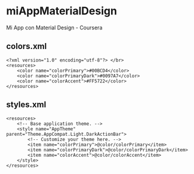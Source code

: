 # miAppMaterialDesign
Mi App con Material Design - Coursera

## colors.xml

```
<?xml version="1.0" encoding="utf-8"?> </br>
<resources>
    <color name="colorPrimary">#00BCD4</color>
    <color name="colorPrimaryDark">#0097A7</color>
    <color name="colorAccent">#FF5722</color>
</resources>
```

## styles.xml

```
<resources>
    <!-- Base application theme. -->
    <style name="AppTheme" parent="Theme.AppCompat.Light.DarkActionBar">
        <!-- Customize your theme here. -->
        <item name="colorPrimary">@color/colorPrimary</item>
        <item name="colorPrimaryDark">@color/colorPrimaryDark</item>
        <item name="colorAccent">@color/colorAccent</item>
    </style>
</resources>
```
